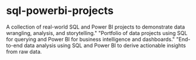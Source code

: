 # sql-powerbi-projects
A collection of real-world SQL and Power BI projects to demonstrate data wrangling, analysis, and storytelling."  "Portfolio of data projects using SQL for querying and Power BI for business intelligence and dashboards."  "End-to-end data analysis using SQL and Power BI to derive actionable insights from raw data.

